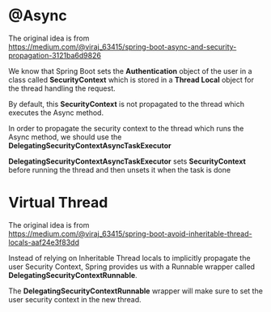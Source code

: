 # @Async

The original idea is from  
https://medium.com/@viraj_63415/spring-boot-async-and-security-propagation-3121ba6d9826

We know that Spring Boot sets the **Authentication** object of the user in a class called **SecurityContext** which is
stored in
a **Thread Local** object for the thread handling the request.

By default, this **SecurityContext** is not propagated to the thread which executes the Async method.

In order to propagate the security context to the thread which runs the Async method, we should use the
**DelegatingSecurityContextAsyncTaskExecutor**

**DelegatingSecurityContextAsyncTaskExecutor** sets **SecurityContext** before running the thread and then unsets it
when the task is done

# Virtual Thread

The original idea is from  
https://medium.com/@viraj_63415/spring-boot-avoid-inheritable-thread-locals-aaf24e3f83dd

Instead of relying on Inheritable Thread locals to implicitly propagate the user Security Context, Spring provides us
with a Runnable wrapper called **DelegatingSecurityContextRunnable**.

The **DelegatingSecurityContextRunnable** wrapper will make sure to set the user security context in the new thread.

